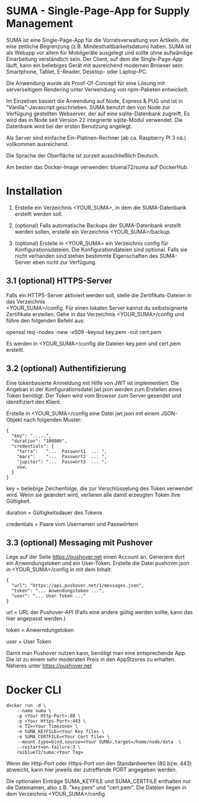 # SUMA - Single-Page-App for Supply Management

SUMA ist eine Single-Page-App für die Vorratsverwaltung von Artikeln, die eine zeitliche Begrenzung (z.B. Mindesthaltbarkeitsdatum) haben. SUMA ist als Webapp vor allem für Mobilgeräte ausgelegt und sollte ohne aufwändige Einarbeitung verständlich sein. Der Client, auf dem die Single-Page-App läuft, kann ein beliebiges Gerät mit ausreichend modernen Browser sein: Smartphone, Tablet, E-Reader, Desktop- oder Laptop-PC.

Die Anwendung wurde als Proof-Of-Concept für eine Lösung mit serverseitigem Rendering unter Verwendung von npm-Paketen entwickelt.

Im Einzelnen basiert die Anwendung auf Node, Express & PUG und ist in "Vanilla"-Javascript geschrieben. SUMA benutzt den von Node zur Verfügung gestellten Webserver, der auf eine sqlite-Datenbank zugreift. Es wird das in Node seit Version 22 integrierte sqlite-Modul verwendet. Die Datenbank wird bei der ersten Benutzung angelegt.

Als Server sind einfache Ein-Platinen-Rechner (ab ca. Raspberry PI 3 oä.) vollkommen ausreichend.

Die Sprache der Oberfläche ist zurzeit ausschließlich Deutsch.

Am besten das Docker-Image verwenden: bluerai72/suma auf DockerHub.


# Installation 


1. Erstelle ein Verzeichnis <YOUR_SUMA>, in dem die SUMA-Datenbank erstellt werden soll.

2. (optional) Falls automatische Backups der SUMA-Datenbank erstellt werden sollen, erstelle ein Verzeichnis <YOUR_SUMA>/backup.

3. (optional) Erstelle in <YOUR_SUMA> ein Verzeichnis config für Konfigurationsdateien. Die Konfigurationdateien sind optional. Falls sie nicht verhanden sind stehen bestimmte Eigenschaften des SUMA-Server eben nicht zur Verfügung.


## 3.1 (optional) HTTPS-Server
Falls ein HTTPS-Server aktiviert werden soll, stelle die Zertifikats-Dateien in das Verzeichnis  
<YOUR_SUMA>/config.
Für einen lokalen Server kannst du selbstsignierte Zertifikate erstellen. Gehe in das Verzeichnis <YOUR_SUMA>/config und führe den folgenden Befehl aus:

openssl req -nodes -new -x509 -keyout key.pem -out cert.pem

Es werden in <YOUR_SUMA>/config die Dateien key.pem und cert.pem erstellt.


## 3.2 (optional) Authentifizierung
Eine tokenbasierte Anmeldung mit Hilfe von JWT ist implementiert. Die Angeban in der Konfigurationsdatei jwt.json werden zum Erstellen eines Token benötigt. Der Token wird vom Browser zum Server gesendet und identifiziert den Klient.

Erstelle in <YOUR_SUMA>/config eine Datei jwt.json mit einem JSON-Objekt nach folgenden Muster:
```
{
  "key": ".....",  
  "duration": "10000h",           
  "credentials": {
    "terra":   "...  Passwort1  ... ",
    "mars":    "...  Passwort2  ... ",
    "jupiter": "...  Passwort3  ... ",
	usw.    
  }
}
```


key = beliebige Zeichenfolge, die zur Verschlüsselung des Token verwendet wird. Wenn sie geändert wird, verlieren alle damit erzeugten Token ihre Gültigkeit.

duration = Gültigkeitsdauer des Tokens

credentials = Paare vom Usernamen und Passwörtern


## 3.3 (optional) Messaging mit Pushover

Lege auf der Seite https://pushover.net einen Account an. Generiere dort ein Anwendungstoken und ein User-Token. Erstelle die Datei pushover.json in <YOUR_SUMA>/config in mit dem Inhalt:
```
{
  "url": "https://api.pushover.net/1/messages.json",
  "token": "... Anwendungstoken ...",
  "user": "... User Token ..."
}
```

url = URL der Pushover-API (Falls eine andere gültig werden sollte, kann das hier angepasst werden.)

token = Anwerndungstoken

user = User Token

Damit man Pushover nutzen kann, benötigt man eine entsprechende App. Die ist zu einem sehr moderaten Preis in den AppStzores zu erhalten. Näheres unter https://pushover.net


# Docker CLI

```
docker run -d \
    --name suma \
    -p <Your Http-Port>:80 \
    -p <Your Https-Port>:443 \
    -e TZ=<Your Timezone> \
    -e SUMA_KEYFILE=<Your Key file> \
    -e SUMA_CERTFILE=<Your Cert file> \
    --mount type=bind,source=<Your SUMA>,target=/home/node/data  \
    --restart=on-failure:3 \
    raiblue72/suma:<Your Tag>
```

 Wenn der Http-Port oder Https-Port von den Standardwerten (80 bzw. 443) abweicht, kann hier jeweils der zutreffende PORT angegeben werden. 

 Die optionalen Einträge SUMA_KEYFILE und SUMA_CERTFILE enthalten nur die Dateinamen, also z.B. "key.pem" und "cert.pem". Die Dateien liegen in dem Verzeichnis <YOUR_SUMA>/config 

